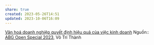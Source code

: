 ```yaml
---
share: true
created: 2023-05-26T14:51
updated: 2023-10-06T16:09
---
```

[Văn hoá doanh nghiệp quyết định hiệu quả của việc kinh doanh](../G%C3%A2y%20qu%E1%BB%B9/G%E1%BB%8Dn%20v%E1%BB%91n%20%C4%91%E1%BA%A7u%20t%C6%B0/V%C4%83n%20ho%C3%A1%20doanh%20nghi%E1%BB%87p%20quy%E1%BA%BFt%20%C4%91%E1%BB%8Bnh%20hi%E1%BB%87u%20qu%E1%BA%A3%20c%E1%BB%A7a%20vi%E1%BB%87c%20kinh%20doanh.md)
Nguồn:: [ABG Open Special 2023](../../%CE%9E%20Ngu%E1%BB%93n/Kinh%20t%E1%BA%BF%20h%E1%BB%8Dc/ABG%20Open%20Special%202023.md), Võ Trí Thành
